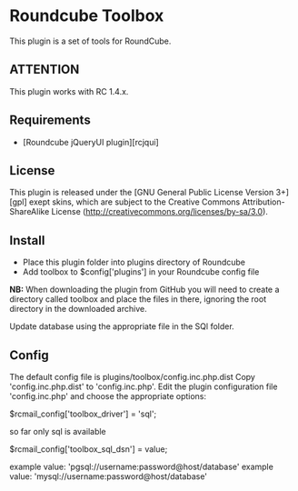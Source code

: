 Roundcube Toolbox
=================
This plugin is a set of tools for RoundCube.


ATTENTION
---------
This plugin works with RC 1.4.x.

Requirements
------------
* [Roundcube jQueryUI plugin][rcjqui]

License
-------
This plugin is released under the [GNU General Public License Version 3+][gpl] exept skins, which are subject to the Creative Commons
Attribution-ShareAlike License (http://creativecommons.org/licenses/by-sa/3.0).

Install
-------
* Place this plugin folder into plugins directory of Roundcube
* Add toolbox to $config['plugins'] in your Roundcube config file

**NB:** When downloading the plugin from GitHub you will need to create a
directory called toolbox and place the files in there, ignoring the root
directory in the downloaded archive.

Update database using the appropriate file in the SQl folder.

Config
------
The default config file is plugins/toolbox/config.inc.php.dist
Copy 'config.inc.php.dist' to 'config.inc.php'.
Edit the plugin configuration file 'config.inc.php' and choose the appropriate options:

$rcmail_config['toolbox_driver'] = 'sql';

  so far only sql is available

$rcmail_config['toolbox_sql_dsn'] = value;

  example value: 'pgsql://username:password@host/database'
  example value: 'mysql://username:password@host/database'

